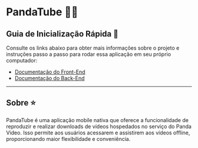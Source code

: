# PandaTube 👨‍💻

## Guia de Inicialização Rápida 📝

Consulte os links abaixo para obter mais informações sobre o projeto e instruções passo a passo para rodar essa aplicação em seu próprio computador:

 - [Documentação do Front-End](https://github.com/ANDREHORMAN1994/challenge-allu/blob/main/front/README.md)
 - [Documentação do Back-End](https://github.com/ANDREHORMAN1994/challenge-allu/blob/main/back/README.md)

---

## Sobre ⭐

PandaTube é uma aplicação mobile nativa que oferece a funcionalidade de reproduzir e realizar downloads de vídeos hospedados no serviço do Panda Video. Isso permite aos usuários acessarem e assistirem aos vídeos offline, proporcionando maior flexibilidade e conveniência.
